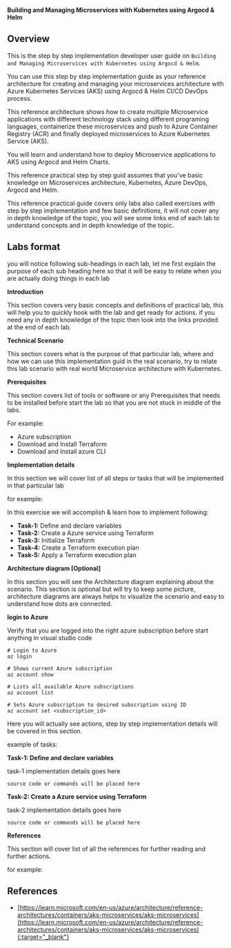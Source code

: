 
**Building and Managing Microservices with Kubernetes using Argocd & Helm**

## Overview

This is the step by step implementation developer user guide on `Building and Managing Microservices with Kubernetes using Argocd & Helm`.

You can use this step by step implementation guide as your reference architecture for creating and managing your microservices architecture with Azure Kubernetes Services (AKS) using Argocd & Helm CI/CD DevOps process.


This reference architecture shows how to create multiple Microservice applications with different technology stack using different programing languages, containerize these microservices and push to Azure Container Registry (ACR) and finally deployed microservices to Azure Kubernetes Service (AKS).

You will learn and understand how to deploy Microservice applications to AKS using Argocd and Helm Charts.

This reference practical step by step guid assumes that you've basic knowledge on Microservices architecture, Kubernetes, Azure DevOps, Argocd and Helm.

This reference practical guide covers only labs also called exercises with step by step implementation and few basic definitions, it will not cover any in depth knowledge of the topic, you will see some links end of each lab to understand concepts and in depth knowledge of the topic.

## Labs format

you will notice following sub-headings in each lab, let me first explain the purpose of each sub heading here so that it will be easy to relate when you are actually doing things in each lab

**Introduction**

This section covers very basic concepts and definitions of practical lab, this will help you to quickly hook with the lab and get ready for actions. if you need any in depth knowledge of the topic then look into the links provided at the end of each lab.   

**Technical Scenario**

This section covers what is the purpose of that particular lab, where and how we can use this implementation guid in the real scenario, try to relate this lab scenario with real world Microservice architecture with Kubernetes.
 

**Prerequisites**

This section covers list of tools or software or any Prerequisites that needs to be installed before start the lab so that you are not stuck in middle of the labs.

For example:

- Azure subscription
- Download and Install Terraform
- Download and Install azure CLI


**Implementation details**

In this section we will cover list of all steps or tasks that will be implemented in that particular lab

for example:

In this exercise we will accomplish & learn how to implement following:


- **Task-1:** Define and declare variables
- **Task-2:** Create a Azure service using Terraform
- **Task-3:** Initialize Terraform
- **Task-4:** Create a Terraform execution plan
- **Task-5:** Apply a Terraform execution plan

**Architecture diagram [Optional]**

In this section you will see the Architecture diagram explaining about the scenario. This section is optional but will try to keep some picture, architecture diagrams are always helps to visualize the scenario and easy to understand how dots are connected. 



**login to Azure**

Verify that you are logged into the right azure subscription before start anything in visual studio code

```
# Login to Azure
az login 

# Shows current Azure subscription
az account show

# Lists all available Azure subscriptions
az account list

# Sets Azure subscription to desired subscription using ID
az account set <subscription_id>
```


Here you will actually see actions,  step by step implementation details will be covered in this section.


example of tasks:

**Task-1: Define and declare variables**

task-1 implementation details goes here

```
source code or commands will be placed here
```

**Task-2: Create a Azure service using Terraform**

task-2 implementation details goes here

```
source code or commands will be placed here
```

**References**

This section will cover list of all the references for further reading and further actions.

for example:
## References

- [https://learn.microsoft.com/en-us/azure/architecture/reference-architectures/containers/aks-microservices/aks-microservices](https://learn.microsoft.com/en-us/azure/architecture/reference-architectures/containers/aks-microservices/aks-microservices){:target="_blank"}